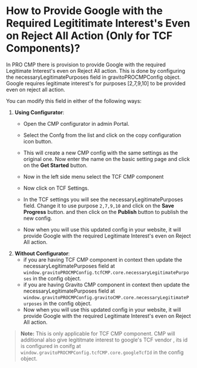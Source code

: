 # How to Provide Google with the Required Legititimate Interest's Even on Reject All Action (Only for TCF Components)?

In PRO CMP there is provision to provide Google with the required Legitimate Interest's even on Reject All action. This is done by configuring the necessaryLegitimatePurposes field in gravitoPROCMPConfig object.
Google requires legitimate interest's for purposes [2,7,9,10] to be provided even on reject all action.

You can modify this field in either of the following ways:

1.  **Using Configurator**:  
    -   Open the CMP configurator in admin Portal.
    -   Select the Confg from the list and click on the copy configuration icon button.
    -  This will create a new CMP config with the same settings as the original one. Now enter the name on the basic setting page and click on the **Get Started** button.
    -   Now in the left side menu select the TCF CMP component 
    - Now click on TCF Settings.
   
    -   In the TCF settings you will see the necessaryLegitimatePurposes field. Change it to use purpose `2,7,9,10` and click on the **Save Progress** button. and then click on the **Publish** button to publish the new config.
    - Now when you will use this updated config in your website, it will provide Google with the required Legitimate Interest's even on Reject All action.
2.  **Without Configurator**:
    -   if you are having TCF CMP component in context then update the necessaryLegitimatePurposes field at `window.gravitoPROCMPConfig.tcfCMP.core.necessaryLegitimatePurposes` in the config object.
    -   if you are having Gravito CMP component in context then update the necessaryLegitimatePurposes field at `window.gravitoPROCMPConfig.gravitoCMP.core.necessaryLegitimatePurposes` in the config object.
    - Now when you will use this updated config in your website, it will provide Google with the required Legitimate Interest's even on Reject All action.

>**Note:** This is only applicable for TCF CMP component. CMP will additional also give legititmate interest to google's TCF vendor , its id is configured in conifg at `window.gravitoPROCMPConfig.tcfCMP.core.googleTcfId` in the config object.  